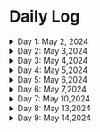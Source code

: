 # Daily Log

<details>
  <summary>Day 1: May 2, 2024</summary>

  ### Today's Progress:
  * Spent most of my time working updating my github to be professional and presentable. I did this by following the guidelines for tracking your own work, showing progress and explaining the resources one will use to successfully learn front end development. I successfully customized my 'readme.md' file to fit my journey. I also updated my 'resources.md' file to fit my personal journey and did a journey map on figma to outline path to success in HTML/CSS & Javascript
  * In addition to setting up my github repos etc. I also made some progress in the 'Javascript ALog and Data Structures' freecodeCampe cert course. Progress from step[60] - step[81] in the 'Pyramid Generator' program
  * Posted day 01 in Discord - 100DaysOfCode channel

  ### Link to work:
  * None

  ### New thing(s) learned:
  1.forking someone elses repo and the difference of forking vs cloning
  2. contuining to learn how to write in Markdown
  ### Thoughts:
  * Setting up an enviroment where you can hold yourself accountable is important. I have tried being a frontend developer for so long and have always fell off. I have learned that when you have no motivation you fall back on the systems you have created for yourself. This github and the 
environment that I am setting up for myself is ensuring that I consistently continue my journey and make progress no matter how little

  ### Time spent working
  * 2.5 hrs
</details>

<details>
  <summary>Day 2: May 3,2024</summary>

  ### Today's Progress:
  * Spent all of my time making progress on freecodecamps javascript pyramid generator program. left off on step [80] - made progress all the way to step [102]. Total of [106] steps so I will be finishing that as part of my Day 03 work. 
 
  * Posted Day 02 in Discord - 100DaysOfCode channel

  ### Link to work:
  * None

  ### New thing(s) learned:
  1.working with loops more. Nested loops. Unshift() function and what it does to element in an array[].How to use a while,for loop together. 
  2. .push() function : adds new elements(items) to the end of an array[]
  3. .unshift() function: allows one to add one or more elements into an array[]
  4. 
  ### Thoughts:
  * I am not a huge fan of the fcc 'ide' environment. I get you are following steps and the whole point is to accomplish the larger project but it has you do three/four different methods of the same project and it can get confusing on what should be best practice. In my opinion it would be better suited to teach the fundementals to get the problem / challenge solved. then highlight different ways to go about it. 

  ### Time spent working
  * 2hrs
</details>

<details>
 <summary>Day 3: May 4,2024</summary>

  ### Today's Progress:
  * finished freecodecamps javascript pyramid generator program. The basis of this project was to introduce naming variables, the difference between a 'const' && 'let' declaration. How to use strings and assign boolean factors. In addition, this topic covered how to use a function and pass parameters with a return value. In the function we created we also covered .operators such as '.repeat()' which returns a string with a number of copies of that string. It does not change the orginal awake, just makes a copy and returns it as a new string. 

 * Topics also covered were 'for loops' and 'if' 'else' conditions and how to use a function() within a for loop. The console.log() statement was covered and shown how to print to the console and lastly two other .operators / functions were introduced such as the '.unshift() && .push()' functions.
 * Some other topics included decrements and increments, and learning how to provide different outputs using for loops
 * .unshift() : can be used to ad done or more elements to the <strong>beginning</strong> of an array. The orginal array[] is modified by adding that specified element in the front and shifitng those existing elements
 * .push() : can be used to add one or more elements at the <strong>END</strong> of an array[] it still modifies the orginal array and returns the value with your added node.  
 

  ### Solution:
  * ![pyramid tree](https://github.com/jcrrilloo/100DaysOfCode-JC/assets/164308283/3ae05103-5a27-468a-8803-c2682f929848)

  ### Time spent working
  * 2hrs
</details>

<details>
 <summary>Day 4: May 5,2024</summary>

  ### Today's Progress:
  * Further learning functions using the MDN documentation page. Followed it's function examples and what you could do with them. Covered what defines a function and how you can pass a list of parameters along with how to follow the correct syntax. Also covered how to create a functino that passes an object as parameter and can define a multiple set of different objects.
  * Arrays [] covered how you can pass an array in a function and update those array values

  ### Solution: 
[Solution Output](https://github.com/jcrrilloo/freeCodeCamp-FullStack/blob/e03651edf7a972af107055b92fca3b567ec1789b/functions-loops-conditions/functionsex.js)

  ### New thing(s) learned:
  1. Object[] building
  2. Passing an object[] as a parameter in a function
  3. What defines a functin
  4. conditional loops
     
  ### Time spent working
  * 2hrs
</details>

<details>
 <summary>Day 5: May 6,2024</summary>

  ### Today's Progress:
  * Working on free code camps ' learn basic javascript by building a role playing game'. made progress on this project which has a total of [174] steps
  * Posted in Discord - 100DaysOfCode channel

  ### Link to work:
  * None

  ### New thing(s) learned:
  1. how & what the 'document.querySelector()' does in the DOM and how we can use it in JS
  2. how to target a property in HTML and change its property value using the document.querySelector()
  3. how to initialize buttons using the '.onclick() method and assigning it's value to your functions and buttons. 
  4. also learned how to style our game using simple css 
  ### Thoughts:
  * liking how we are finally working a bit more on javascript and the console. Outside of free code camps environment, MDN has been a good resource to learn and try different javascript programs. Another progression has been the free code camps javascript tutorial which is a 20hr long tutorial for full stack. 

  ### Time spent working
  * 2hrs
</details>

<details>
 <summary>Day 6: May 7,2024</summary>

  ### Today's Progress:
  * 

  ### Link to work:
  * None

  ### New thing(s) learned:
  1. 
  ### Thoughts:
  *  

  ### Time spent working
  * 2hrs
</details>

<details>
 <summary>Day 7: May 10,2024</summary>

  ### Today's Progress:
  *
 
  *

  ### Link to work:
  * None

  ### New thing(s) learned:
  1.
  ### Thoughts:
  * 

  ### Time spent working
  * 2hrs
</details>

<details>
 <summary>Day 8: May 13,2024</summary>

  ### Today's Progress:
  * 
  

  ### Link to work:
  * None

  ### New thing(s) learned:
  1.
  ### Thoughts:
  * 

  ### Time spent working
  * 2hrs
</details>

<details>
 <summary>Day 9: May 14,2024</summary>

  ### Today's Progress:
  * 
  * 

  ### Link to work:
  * None

  ### New thing(s) learned:
  1
  ### Thoughts:
  *

  ### Time spent working
  * 2hrs
</details>




